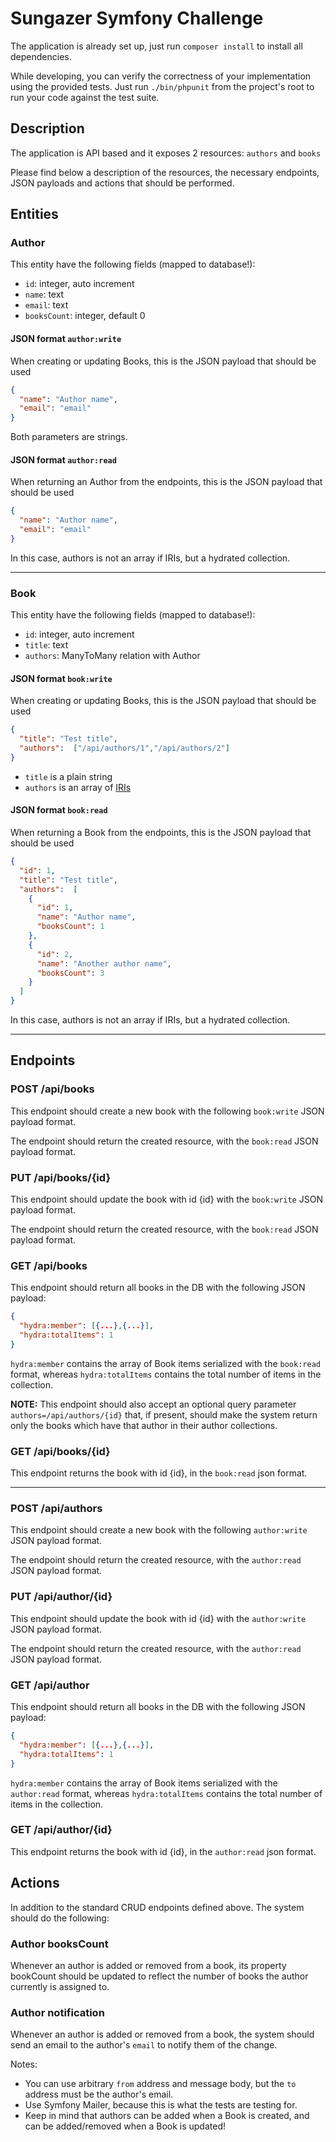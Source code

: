 # Sungazer Symfony Challenge

The application is already set up, just run `composer install` to install all dependencies.

While developing, you can verify the correctness of your implementation using the provided tests.
Just run `./bin/phpunit` from the project's root to run your code against the test suite.

## Description

The application is API based and it exposes 2 resources: `authors` and `books`

Please find below a description of the resources, the necessary endpoints, JSON payloads and actions that should be performed.

## Entities

### Author
This entity have the following fields (mapped to database!):
* `id`: integer, auto increment
* `name`: text
* `email`: text
* `booksCount`: integer, default 0

#### JSON format `author:write`
When creating or updating Books, this is the JSON payload that should be used
```json
{
  "name": "Author name",
  "email": "email"
}
```
Both parameters are strings.

#### JSON format `author:read`
When returning an Author from the endpoints, this is the JSON payload that should be used
```json
{
  "name": "Author name",
  "email": "email"
}
```
In this case, authors is not an array if IRIs, but a hydrated collection.

------

### Book
This entity have the following fields (mapped to database!):
* `id`: integer, auto increment
* `title`: text
* `authors`: ManyToMany relation with Author

#### JSON format `book:write`
When creating or updating Books, this is the JSON payload that should be used
```json
{
  "title": "Test title",
  "authors":  ["/api/authors/1","/api/authors/2"]
}
```
* `title` is a plain string
* `authors` is an array of [IRIs](https://en.wikipedia.org/wiki/Internationalized_Resource_Identifier)

#### JSON format `book:read`
When returning a Book from the endpoints, this is the JSON payload that should be used
```json
{
  "id": 1,
  "title": "Test title",
  "authors":  [
    {
      "id": 1,
      "name": "Author name",
      "booksCount": 1
    },
    {
      "id": 2,
      "name": "Another author name",
      "booksCount": 3
    }
  ]
}
```
In this case, authors is not an array if IRIs, but a hydrated collection.

------

## Endpoints

### POST /api/books
This endpoint should create a new book with the following `book:write` JSON payload format.

The endpoint should return the created resource, with the `book:read` JSON payload format.

### PUT /api/books/{id}
This endpoint should update the book with id {id} with the `book:write` JSON payload format.

The endpoint should return the created resource, with the `book:read` JSON payload format.

### GET /api/books
This endpoint should return all books in the DB with the following JSON payload:
```json
{
  "hydra:member": [{...},{...}],
  "hydra:totalItems": 1
}
```

`hydra:member` contains the array of Book items serialized with the `book:read` format,
whereas `hydra:totalItems` contains the total number of items in the collection.

**NOTE:** This endpoint should also accept an optional query parameter `authors=/api/authors/{id}` that, if present, should make the system return
only the books which have that author in their author collections.

### GET /api/books/{id}
This endpoint returns the book with id {id}, in the `book:read` json format.

------

### POST /api/authors
This endpoint should create a new book with the following `author:write` JSON payload format.

The endpoint should return the created resource, with the `author:read` JSON payload format.

### PUT /api/author/{id}
This endpoint should update the book with id {id} with the `author:write` JSON payload format.

The endpoint should return the created resource, with the `author:read` JSON payload format.

### GET /api/author
This endpoint should return all books in the DB with the following JSON payload:
```json
{
  "hydra:member": [{...},{...}],
  "hydra:totalItems": 1
}
```

`hydra:member` contains the array of Book items serialized with the `author:read` format,
whereas `hydra:totalItems` contains the total number of items in the collection.

### GET /api/author/{id}
This endpoint returns the book with id {id}, in the `author:read` json format.


## Actions

In addition to the standard CRUD endpoints defined above. The system should do the following:

### Author booksCount

Whenever an author is added or removed from a book,
its property bookCount should be updated to reflect the number of books the author currently
is assigned to.


### Author notification

Whenever an author is added or removed from a book, the system should send an email to the author's `email`
to notify them of the change.

Notes:
* You can use arbitrary `from` address and message body, but the `to` address must be the author's email.
* Use Symfony Mailer, because this is what the tests are testing for.
* Keep in mind that authors can be added when a Book is created, and can be added/removed when a Book is updated!
